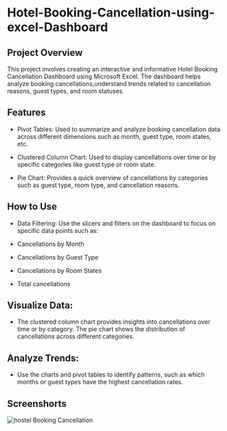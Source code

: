 # Hotel-Booking-Cancellation-using-excel-Dashboard

## Project Overview
This project involves creating an interactive and informative Hotel Booking Cancellation Dashboard using Microsoft Excel. The dashboard helps analyze booking cancellations,understand trends related to cancellation reasons, guest types, and room statuses.

## Features
* Pivot Tables: Used to summarize and analyze booking cancellation data across different dimensions such as month, guest type, room states, etc.

* Clustered Column Chart: Used to display cancellations over time or by specific categories like guest type or room state.

* Pie Chart: Provides a quick overview of cancellations by categories such as guest type, room type, and cancellation reasons.

## How to Use
* Data Filtering: Use the slicers and filters on the dashboard to focus on specific data points such as:

* Cancellations by Month

* Cancellations by Guest Type

* Cancellations by Room States

* Total cancellations


## Visualize Data: 
* The clustered column chart provides insights into cancellations over time or by category. The pie chart shows the distribution of cancellations across different categories.

## Analyze Trends: 
* Use the charts and pivot tables to identify patterns, such as which months or guest types have the highest cancellation rates.

## Screenshorts
![hostel Booking Cancellation](https://github.com/user-attachments/assets/1b3caaec-0179-4104-adc0-7166d8e7743a)
